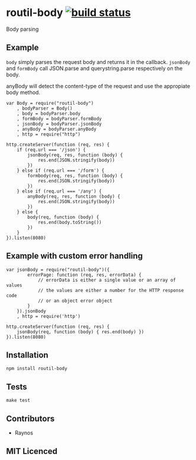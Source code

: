 # routil-body [![build status][1]][2]

Body parsing

## Example

`body` simply parses the request body and returns it in the callback. `jsonBody` and `formBody` call JSON.parse and querystring.parse respectively on the body. 

anyBody will detect the content-type of the request and use the appropiate body method.

    var Body = require("routil-body")
        , bodyParser = Body()
        , body = bodyParser.body
        , formBody = bodyParser.formBody
        , jsonBody = bodyParser.jsonBody
        , anyBody = bodyParser.anyBody
        , http = require("http")

    http.createServer(function (req, res) {
        if (req.url === '/json') {
            jsonBody(req, res, function (body) {
                res.end(JSON.stringify(body))
            })
        } else if (req.url === '/form') {
            formbody(req, res, function (body) {
                res.end(JSON.stringify(body))
            })
        } else if (req.url === '/any') {
            anyBody(req, res, function (body) {
                res.end(JSON.stringify(body))
            })
        } else {
            body(req, function (body) {
                res.end(body.toString())
            })
        }
    }).listen(8080)

## Example with custom error handling

    var jsonBody = require("routil-body")({
            errorPage: function (req, res, errorData) {
                // errorData is either a single value or an array of values
                // the values are either a number for the HTTP response code
                // or an object error object
            }
        }).jsonBody
        , http = require('http')

    http.createServer(function (req, res) {
        jsonBody(req, function (body) { res.end(body) })
    }).listen(8080)

## Installation

`npm install routil-body`

## Tests

`make test`

## Contributors

 - Raynos

## MIT Licenced

  [1]: https://secure.travis-ci.org/Raynos/routil-body.png
  [2]: http://travis-ci.org/Raynos/routil-body